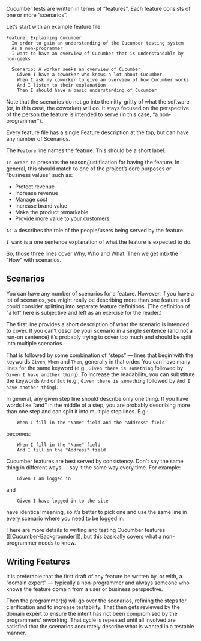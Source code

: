 Cucumber tests are written in terms of “features”. Each feature consists of one or more “scenarios”.

Let’s start with an example feature file:
```Gherkin
Feature: Explaining Cucumber
  In order to gain an understanding of the Cucumber testing system
  As a non-programmer
  I want to have an overview of Cucumber that is understandable by non-geeks

  Scenario: A worker seeks an overview of Cucumber
    Given I have a coworker who knows a lot about Cucumber
    When I ask my coworker to give an overview of how Cucumber works
    And I listen to their explanation
    Then I should have a basic understanding of Cucumber
```

Note that the scenarios do not go into the nitty-gritty of what the software (or, in this case, the coworker) will do. It stays focused on the perspective of the person the feature is intended to serve (in this case, “a non-programmer”).

Every feature file has a single Feature description at the top, but can have any number of Scenarios.

The `Feature` line names the feature. This should be a short label.

`In order to` presents the reason/justification for having the feature. In general, this should match to one of the project’s core purposes or “business values” such as:
* Protect revenue
* Increase revenue
* Manage cost
* Increase brand value
* Make the product remarkable
* Provide more value to your customers

`As a` describes the role of the people/users being served by the feature.

`I want` is a one sentence explanation of what the feature is expected to do.

So, those three lines cover Why, Who and What. Then we get into the “How” with scenarios.

## Scenarios

You can have any number of scenarios for a feature. However, if you have a lot of scenarios, you might really be describing more than one feature and could consider splitting into separate feature definitions. (The definition of “a lot” here is subjective and left as an exercise for the reader.)

The first line provides a short description of what the scenario is intended to cover. If you can’t describe your scenario in a single sentence (and not a run-on sentence) it’s probably trying to cover too much and should be split into multiple scenarios.

That is followed by some combination of “steps” — lines that begin with the keywords `Given`, `When` and `Then`, generally in that order. You can have many lines for the same keyword (e.g., `Given there is something` followed by `Given I have another thing`). To increase the readability, you can substitute the keywords `And` or `But` (e.g., `Given there is something` followed by `And I have another thing`).

In general, any given step line should describe only one thing. If you have words like “and” in the middle of a step, you are probably describing more than one step and can split it into multiple step lines. E.g.:
```Gherkin
	When I fill in the "Name" field and the "Address" field
```
becomes:
```Gherkin
	When I fill in the "Name" field
	And I fill in the "Address" field
```

Cucumber features are best served by consistency. Don't say the same thing in different ways — say it the same way every time. For example:
```Gherkin
	Given I am logged in
```
and
```Gherkin
	Given I have logged in to the site
```
have identical meaning, so it’s better to pick one and use the same line in every scenario where you need to be logged in.

There are more details to writing and testing Cucumber features ([[Cucumber-Backgrounder]]), but this basically covers what a non-programmer needs to know.

## Writing Features

It is preferable that the first draft of any feature be written by, or with, a “domain expert” — typically a non-programmer and always someone who knows the feature domain from a user or business perspective.

Then the programmer(s) will go over the scenarios, refining the steps for clarification and to increase testability. That then gets reviewed by the domain expert to ensure the intent has not been compromised by the programmers’ reworking. That cycle is repeated until all involved are satisfied that the scenarios accurately describe what is wanted in a testable manner.
